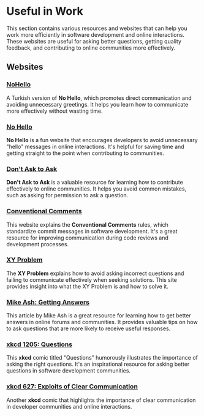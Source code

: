 # Useful in Work

This section contains various resources and websites that can help you work more efficiently in software development and online interactions. These websites are useful for asking better questions, getting quality feedback, and contributing to online communities more effectively.

## Websites

### [NoHello](https://nohello.net/tr/)
A Turkish version of **No Hello**, which promotes direct communication and avoiding unnecessary greetings. It helps you learn how to communicate more effectively without wasting time.

### [No Hello](https://sbmueller.github.io/nohello/)
**No Hello** is a fun website that encourages developers to avoid unnecessary "hello" messages in online interactions. It's helpful for saving time and getting straight to the point when contributing to communities.

### [Don't Ask to Ask](https://dontasktoask.com/)
**Don't Ask to Ask** is a valuable resource for learning how to contribute effectively to online communities. It helps you avoid common mistakes, such as asking for permission to ask a question.

### [Conventional Comments](https://conventionalcomments.org/)
This website explains the **Conventional Comments** rules, which standardize commit messages in software development. It's a great resource for improving communication during code reviews and development processes.

### [XY Problem](https://xyproblem.info/)
The **XY Problem** explains how to avoid asking incorrect questions and failing to communicate effectively when seeking solutions. This site provides insight into what the XY Problem is and how to solve it.

### [Mike Ash: Getting Answers](https://www.mikeash.com/getting_answers.html)
This article by Mike Ash is a great resource for learning how to get better answers in online forums and communities. It provides valuable tips on how to ask questions that are more likely to receive useful responses.

### [xkcd 1205: Questions](https://xkcd.com/1205/)
This **xkcd** comic titled "Questions" humorously illustrates the importance of asking the right questions. It's an inspirational resource for asking better questions in software development communities.

### [xkcd 627: Exploits of Clear Communication](https://xkcd.com/627/)
Another **xkcd** comic that highlights the importance of clear communication in developer communities and online interactions.
